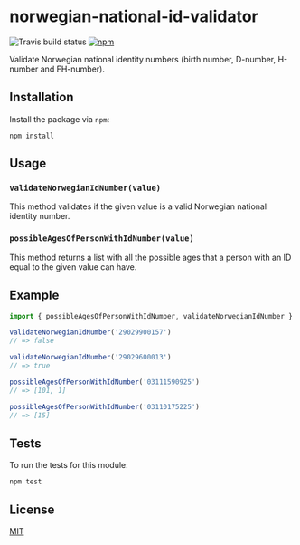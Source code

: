 # norwegian-national-id-validator

![Travis build status](https://travis-ci.org/mikaello/norwegian-national-id-validator.svg?branch=master)
[![npm](https://img.shields.io/npm/v/norwegian-national-id-validator.svg?style=flat-square)](https://www.npmjs.com/package/norwegian-national-id-validator)

Validate Norwegian national identity numbers (birth number, D-number, H-number and FH-number).

## Installation

Install the package via `npm`:
```
npm install
```


## Usage

### `validateNorwegianIdNumber(value)`
This method validates if the given value is a valid Norwegian national identity number.

### `possibleAgesOfPersonWithIdNumber(value)`
This method returns a list with all the possible ages that a person with an ID equal to the given value can have.

## Example

```js
import { possibleAgesOfPersonWithIdNumber, validateNorwegianIdNumber } from 'norwegian-national-id-validator'

validateNorwegianIdNumber('29029900157')
// => false

validateNorwegianIdNumber('29029600013')
// => true

possibleAgesOfPersonWithIdNumber('03111590925')
// => [101, 1]

possibleAgesOfPersonWithIdNumber('03110175225')
// => [15]
```

## Tests

To run the tests for this module:

```
npm test
```


## License

[MIT](LICENSE)
